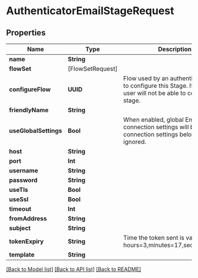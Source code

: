 # AuthenticatorEmailStageRequest

## Properties
Name | Type | Description | Notes
------------ | ------------- | ------------- | -------------
**name** | **String** |  | 
**flowSet** | [FlowSetRequest] |  | [optional] 
**configureFlow** | **UUID** | Flow used by an authenticated user to configure this Stage. If empty, user will not be able to configure this stage. | [optional] 
**friendlyName** | **String** |  | [optional] 
**useGlobalSettings** | **Bool** | When enabled, global Email connection settings will be used and connection settings below will be ignored. | [optional] 
**host** | **String** |  | [optional] 
**port** | **Int** |  | [optional] 
**username** | **String** |  | [optional] 
**password** | **String** |  | [optional] 
**useTls** | **Bool** |  | [optional] 
**useSsl** | **Bool** |  | [optional] 
**timeout** | **Int** |  | [optional] 
**fromAddress** | **String** |  | [optional] 
**subject** | **String** |  | [optional] 
**tokenExpiry** | **String** | Time the token sent is valid (Format: hours&#x3D;3,minutes&#x3D;17,seconds&#x3D;300). | [optional] 
**template** | **String** |  | [optional] 

[[Back to Model list]](../README.md#documentation-for-models) [[Back to API list]](../README.md#documentation-for-api-endpoints) [[Back to README]](../README.md)



